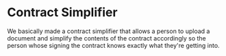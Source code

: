 # Contract Simplifier

We basically made a contract simplifier that allows a person to upload a document and simplify the contents of the contract accordingly so the person whose signing the contract knows exactly what they're getting into.
